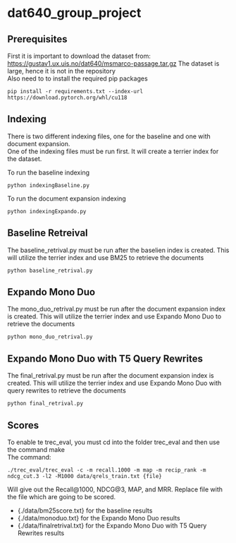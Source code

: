 # dat640_group_project
## Prerequisites
First it is important to download the dataset from: https://gustav1.ux.uis.no/dat640/msmarco-passage.tar.gz
The dataset is large, hence it is not in the repository <br/>
Also need to to install the required pip packages
```shell
pip install -r requirements.txt --index-url https://download.pytorch.org/whl/cu118
```

## Indexing
There is two different indexing files, one for the baseline and one with document expansion.<br>
One of the indexing files must be run first. It will create a terrier index for the dataset.<br>

To run the baseline indexing
```shell
python indexingBaseline.py
```
To run the document expansion indexing
```shell
python indexingExpando.py
```

## Baseline Retreival
The baseline_retrival.py must be run after the baselien index is created. This will utilize the terrier index and use BM25 to retrieve the documents
```shell
python baseline_retrival.py
```

## Expando Mono Duo
The mono_duo_retrival.py must be run after the document expansion index is created. This will utilize the terrier index and use Expando Mono Duo to retrieve the documents
```shell
python mono_duo_retrival.py
```


## Expando Mono Duo with T5 Query Rewrites
The final_retrival.py must be run after the document expansion index is created. This will utilize the terrier index and use Expando Mono Duo with query rewrites to retrieve the documents
```shell
python final_retrival.py
```

## Scores
To enable te trec_eval, you must cd into the folder trec_eval and then use the command make<br />
The command: 
```shell
./trec_eval/trec_eval -c -m recall.1000 -m map -m recip_rank -m ndcg_cut.3 -l2 -M1000 data/qrels_train.txt {file}
```
Will give out the Recall@1000, NDCG@3, MAP, and MRR. Replace file with the file which are going to be scored.
- {./data/bm25score.txt} for the baseline results
- {./data/monoduo.txt} for the Expando Mono Duo results
- {./data/finalretrival.txt} for the Expando Mono Duo with T5 Query Rewrites results

